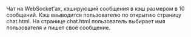 Чат на WebSocket'ах, кэширующий сообщения в кэш размером в 10 сообщений. Кэш ввыводится пользователю по открытию страницу chat.html.
На странице chat.html пользователь выбирает имя пользователя и пишет своё сообщение.
